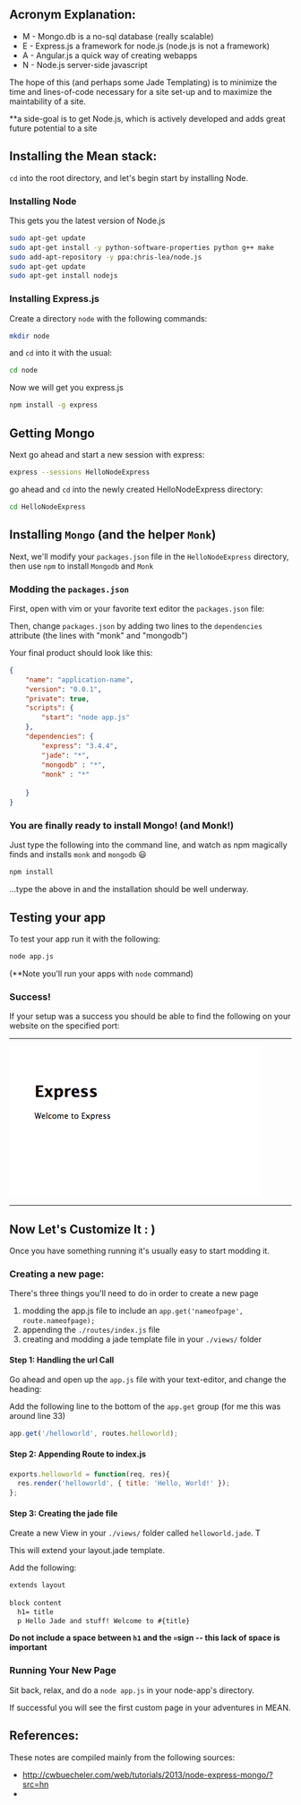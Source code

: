 Acronym Explanation:
--------------------

* M - Mongo.db is a no-sql database (really scalable)
* E - Express.js a framework for node.js (node.js is not a framework)
* A - Angular.js a quick way of creating webapps
* N - Node.js server-side javascript

The hope of this (and perhaps some Jade Templating) is to minimize the time and lines-of-code necessary for a site set-up and to maximize the maintability of a site.

**a side-goal is to get Node.js, which is actively developed and adds great future potential to a site


## Installing the Mean stack:

`cd` into the root directory, and let's begin start by installing Node.


### Installing Node 

This gets you the latest version of Node.js
```bash
sudo apt-get update
sudo apt-get install -y python-software-properties python g++ make
sudo add-apt-repository -y ppa:chris-lea/node.js
sudo apt-get update
sudo apt-get install nodejs
```

### Installing Express.js

Create a directory `node` with the following commands:

```bash
mkdir node
```

and `cd` into it with the usual:

```bash
cd node
```

Now we will get you express.js
```bash
npm install -g express
```

## Getting Mongo

Next go ahead and start a new session with express:

```bash
express --sessions HelloNodeExpress
```

go ahead and `cd` into the newly created HelloNodeExpress directory:

```bash
cd HelloNodeExpress
```


## Installing `Mongo` (and the helper `Monk`)

Next, we'll modify your `packages.json` file in the `HelloNodeExpress` directory, then use `npm` to install `Mongodb` and `Monk`

### Modding the `packages.json`

First, open with vim or your favorite text editor the `packages.json` file:

Then, change `packages.json` by adding two lines to the `dependencies` attribute (the lines with "monk" and "mongodb")

Your final product should look like this:

```json
{
    "name": "application-name",
    "version": "0.0.1",
    "private": true,
    "scripts": {
        "start": "node app.js"
    },
    "dependencies": {
        "express": "3.4.4",
        "jade": "*",
        "mongodb" : "*",
        "monk" : "*"
        
    }
} 
```

### You are finally ready to install Mongo! (and Monk!) 

Just type the following into the command line, and watch as npm magically finds and installs `monk` and `mongodb` :smiley:

```bash
npm install 
```

...type the above in and the installation should be well underway.

## Testing your app

To test your app run it with the following:

```bash
node app.js
```

(**Note you'll run your apps with `node` command) 

### Success!
If your setup was a success you should be able to find the following on your website on the specified port:

---

![Express Setup Success](Express_Success.png )

---

## Now Let's Customize It : )

Once you have something running it's usually easy to start modding it.


### Creating a new page:

There's three things you'll need to do in order to create a new page

1. modding the app.js file to include an `app.get('nameofpage', route.nameofpage);`
2. appending the `./routes/index.js` file 
3. creating and modding a jade template file in your `./views/` folder


#### Step 1: Handling the url Call

Go ahead and open up the `app.js` file with your text-editor, and change the heading:


Add the following line to the bottom of the `app.get` group (for me this was around line 33)
```javascript
app.get('/helloworld', routes.helloworld);
```


#### Step 2: Appending Route to index.js

```javascript 
exports.helloworld = function(req, res){
  res.render('helloworld', { title: 'Hello, World!' });
};
```

#### Step 3: Creating the jade file

Create a new View in your `./views/` folder called `helloworld.jade`. T

This will extend your layout.jade template.

Add the following:

```jade
extends layout

block content
  h1= title
  p Hello Jade and stuff! Welcome to #{title}
```

**Do not include a space between `h1` and the `=`sign -- this lack of space is important**


### Running Your New Page

Sit back, relax, and do a `node app.js` in your node-app's directory.

If successful you will see the first custom page in your adventures in MEAN.







## References:

These notes are compiled mainly from the following sources:

* http://cwbuecheler.com/web/tutorials/2013/node-express-mongo/?src=hn
* 
